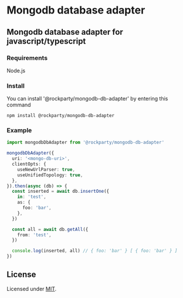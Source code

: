 # Mongodb database adapter

## Mongodb database adapter for javascript/typescript

### Requirements

Node.js

### Install

You can install '@rockparty/mongodb-db-adapter' by entering this command

```
npm install @rockparty/mongodb-db-adapter
```

### Example

```ts
import mongodbDbAdapter from '@rockparty/mongodb-db-adapter'

mongodbDbAdapter({
  uri: '<mongo-db-uri>',
  clientOpts: {
    useNewUrlParser: true,
    useUnifiedTopology: true,
  },
}).then(async (db) => {
  const inserted = await db.insertOne({
    in: 'test',
    as: {
      foo: 'bar',
    },
  })

  const all = await db.getAll({
    from: 'test',
  })

  console.log(inserted, all) // { foo: 'bar' } [ { foo: 'bar' } ]
})
```

## License

Licensed under [MIT](./LICENSE).
